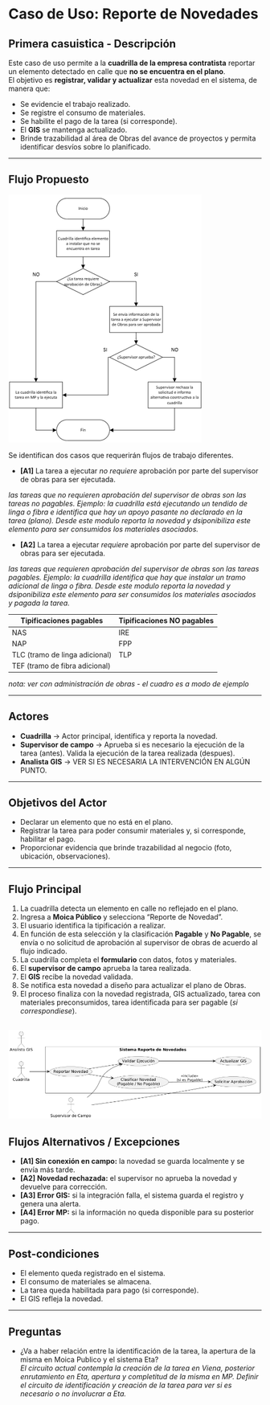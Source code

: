 # Caso de Uso: Reporte de Novedades

## Primera casuistica - Descripción
Este caso de uso permite a la **cuadrilla de la empresa contratista** reportar un elemento detectado en calle que **no se encuentra en el plano**.  
El objetivo es **registrar, validar y actualizar** esta novedad en el sistema, de manera que:
- Se evidencie el trabajo realizado.
- Se registre el consumo de materiales.
- Se habilite el pago de la tarea (si corresponde).
- El **GIS** se mantenga actualizado.
- Brinde trazabilidad al área de Obras del avance de proyectos y permita identificar desvíos sobre lo planificado.

---

## Flujo Propuesto

![Flujo](proceso.PNG)

Se identifican dos casos que requerirán flujos de trabajo diferentes.

- **[A1]** La tarea a ejecutar *no requiere* aprobación por parte del supervisor de obras para ser ejecutada.  

*las tareas que no requieren aprobación del supervisor de obras son las tareas no pagables. Ejemplo: la cuadrilla está ejecutando un tendido de linga o fibra e identifica que hay un apoyo pasante no declarado en la tarea (plano). Desde este modulo reporta la novedad y dsiponibiliza este elemento para ser consumidos los materiales asociados.*

- **[A2]** La tarea a ejecutar *requiere* aprobación por parte del supervisor de obras para ser ejecutada.  

*las tareas que requieren aprobación del supervisor de obras son las tareas pagables. Ejemplo: la cuadrilla identifica que hay que instalar un tramo adicional de linga o fibra. Desde este modulo reporta la novedad y dsiponibiliza este elemento para ser consumidos los materiales asociados y pagada la tarea.*

| Tipificaciones pagables | Tipificaciones NO pagables |
|---|---|
| NAS | IRE |
| NAP | FPP |
| TLC (tramo de linga adicional) | TLP |
| TEF (tramo de fibra adicional) |  |

*nota: ver con administración de obras - el cuadro es a modo de ejemplo* 

---

## Actores
- **Cuadrilla** → Actor principal, identifica y reporta la novedad.  
- **Supervisor de campo** → Aprueba si es necesario la ejecución de la tarea (antes). Valida la ejecución de la tarea realizada (despues).  
- **Analista GIS** → VER SI ES NECESARIA LA INTERVENCIÓN EN ALGÚN PUNTO.   

---

## Objetivos del Actor
- Declarar un elemento que no está en el plano.  
- Registrar la tarea para poder consumir materiales y, si corresponde, habilitar el pago.  
- Proporcionar evidencia que brinde trazabilidad al negocio (foto, ubicación, observaciones).  

---

## Flujo Principal
1. La cuadrilla detecta un elemento en calle no reflejado en el plano.  
2. Ingresa a **Moica Público** y selecciona “Reporte de Novedad”.  
3. El usuario identifica la tipificación a realizar.
4. En función de esta selección y la clasificación **Pagable** y **No Pagable**, se envía o no solicitud de aprobación al supervisor de obras de acuerdo al flujo indicado.    
4. La cuadrilla completa el **formulario** con datos, fotos y materiales.   
5. El **supervisor de campo** aprueba la tarea realizada.  
6. El **GIS** recibe la novedad validada.
7. Se notifica esta novedad a diseño para actualizar el plano de Obras.  
7. El proceso finaliza con la novedad registrada, GIS actualizado, tarea con materiales preconsumidos, tarea identificada para ser pagable (*si correspondiese*).  

![diagrama](DCU.PNG)
---

## Flujos Alternativos / Excepciones
- **[A1] Sin conexión en campo:** la novedad se guarda localmente y se envía más tarde.  
- **[A2] Novedad rechazada:** el supervisor no aprueba la novedad y devuelve para corrección.  
- **[A3] Error GIS:** si la integración falla, el sistema guarda el registro y genera una alerta.  
- **[A4] Error MP:** si la información no queda disponible para su posterior pago.

---

## Post-condiciones
- El elemento queda registrado en el sistema.  
- El consumo de materiales se almacena.  
- La tarea queda habilitada para pago (si corresponde).  
- El GIS refleja la novedad.  

---

## Preguntas
- ¿Va a haber relación entre la identificación de la tarea, la apertura de la misma en Moica Publico y el sistema Eta?  
*El circuito actual contempla la creación de la tarea en Viena, posterior enrutamiento en Eta, apertura y completitud de la misma en MP. Definir el circuito de identificación y creación de la tarea para ver si es necesario o no involucrar a Eta.*  

